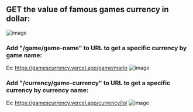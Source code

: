 ## GET the value of famous games currency in dollar:
![image](https://user-images.githubusercontent.com/88206626/187779026-2003a42a-7355-41ae-b97f-984c9df847ec.png)
### Add "/game/game-name" to URL to get a specific currency by game name:
Ex: <a href="https://gamescurrency.vercel.app/game/mario"> https://gamescurrency.vercel.app/game/mario </a>
![image](https://user-images.githubusercontent.com/88206626/187778161-363b0f74-cb5b-4c68-b4f6-ea94818304dc.png)
### Add "/currency/game-currency" to URL to get a specific currency by currency name:
Ex: <a href="https://gamescurrency.vercel.app/currency/lol"> https://gamescurrency.vercel.app/currency/lol </a>
![image](https://user-images.githubusercontent.com/88206626/187778526-87ac474b-bff6-450d-bdc8-7acf380f0ea3.png)

